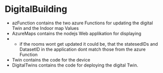 # DigitalBuilding

- azFunction contains the two azure Functions for updating the digital Twin and the Indoor map Values
- AzureMaps contains the nodejs Web applikation for displaying
- -  if the rooms wont get updated it could be, that the statesedIDs and DatasetID in the application dont match those from the azure Function
- Twin contains the code for the device
- DigitalTwins contains the code for deploying the digital Twin.